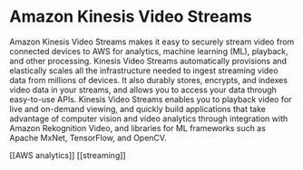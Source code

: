 # Amazon Kinesis Video Streams
Amazon Kinesis Video Streams makes it easy to securely stream video from connected devices to AWS
for analytics, machine learning (ML), playback, and other processing. Kinesis Video Streams automatically
provisions and elastically scales all the infrastructure needed to ingest streaming video data from
millions of devices. It also durably stores, encrypts, and indexes video data in your streams, and allows
you to access your data through easy-to-use APIs. Kinesis Video Streams enables you to playback
video for live and on-demand viewing, and quickly build applications that take advantage of computer
vision and video analytics through integration with Amazon Rekognition Video, and libraries for ML
frameworks such as Apache MxNet, TensorFlow, and OpenCV.


[[AWS analytics]]
[[streaming]]